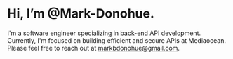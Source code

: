<h1>Hi, I’m @Mark-Donohue.</h1>

I'm a software engineer specializing in back-end API development. Currently, I'm focused on building efficient and secure APIs at Mediaocean. Please feel free to reach out at markbdonohue@gmail.com.
